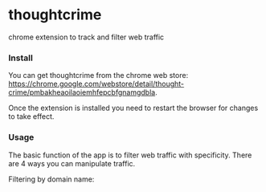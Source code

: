 # thoughtcrime
chrome extension to track and filter web traffic

### Install

You can get thoughtcrime from the chrome web store: https://chrome.google.com/webstore/detail/thought-crime/pmbakheaoilaoiemhfepcbfgnamgdbla.

Once the extension is installed you need to restart the browser for changes to take effect.

### Usage

The basic function of the app is to filter web traffic with specificity. There are 4 ways you can manipulate traffic.

Filtering by domain name:
